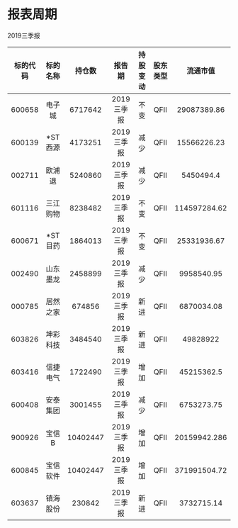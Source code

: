 # 报表周期 

2019三季报

| 标的代码 | 标的名称 | 持仓数 | 报告期 | 持股变动 | 股东类型 | 流通市值 |
|:--:|:--:|:--:|:--:|:--:|:--:|:--:|
|600658|电子城|6717642|2019三季报|不变|QFII|29087389.86|
|600139|*ST西源|4173251|2019三季报|减少|QFII|15566226.23|
|002711|欧浦退|5240860|2019三季报|减少|QFII|5450494.4|
|601116|三江购物|8238482|2019三季报|不变|QFII|114597284.62|
|600671|*ST目药|1864013|2019三季报|不变|QFII|25331936.67|
|002490|山东墨龙|2458899|2019三季报|减少|QFII|9958540.95|
|000785|居然之家|674856|2019三季报|新进|QFII|6870034.08|
|603826|坤彩科技|3484540|2019三季报|新进|QFII|49828922|
|603416|信捷电气|1722490|2019三季报|增加|QFII|45215362.5|
|600408|安泰集团|3001455|2019三季报|减少|QFII|6753273.75|
|900926|宝信B|10402447|2019三季报|增加|QFII|20159942.286|
|600845|宝信软件|10402447|2019三季报|增加|QFII|371991504.72|
|603637|镇海股份|230842|2019三季报|新进|QFII|3732715.14|